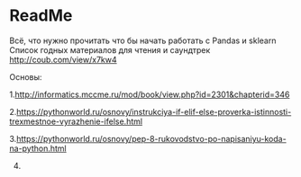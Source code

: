 # ReadMe

Всё, что нужно прочитать что бы начать работать с Pandas и sklearn
Список годных материалов для чтения и саундтрек http://coub.com/view/x7kw4

Основы:

1.http://informatics.mccme.ru/mod/book/view.php?id=2301&chapterid=346

2.https://pythonworld.ru/osnovy/instrukciya-if-elif-else-proverka-istinnosti-trexmestnoe-vyrazhenie-ifelse.html

3.https://pythonworld.ru/osnovy/pep-8-rukovodstvo-po-napisaniyu-koda-na-python.html

4.



